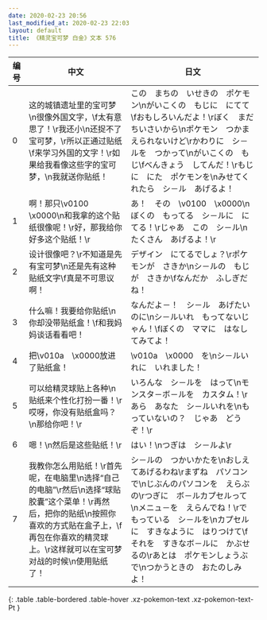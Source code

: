 ```yaml
---
date: 2020-02-23 20:56
last_modified_at: 2020-02-23 22:03
layout: default
title: 《精灵宝可梦 白金》文本 576
---
```

| 编号 | 中文 | 日文 |
| ---- | ---- | ---- |
| 0 | 这的城镇遗址里的宝可梦\n很像外国文字，\f太有意思了！\r我还小\n还捉不了宝可梦，\r所以正通过贴纸\f来学习外国的文字！\r如果给我看像这些字的宝可梦，\n我就送你贴纸！ | この　まちの　いせきの　ポケモン\nがいこくの　もじに　にてて\fおもしろいんだよ！\rぼく　まだ　ちいさいから\nポケモン　つかまえられないけど\rかわりに　シ－ルを　つかって\nがいこくの　もじ\fべんきょう　してんだ！\rもじに　にた　ポケモンを\nみせてくれたら　シ－ル　あげるよ！ |
| 1 | 啊！那只\v0100　\x0000\n和我拿的这个贴纸很像呢！\r好，那我给你好多这个贴纸！\r | あ！　その　\v0100　\x0000\nぼくの　もってる　シ－ルに　にてる！\rじゃあ　この　シ－ル\nたくさん　あげるよ！\r |
| 2 | 设计很像吧？\r不知道是先有宝可梦\n还是先有这种贴纸文字\f真是不可思议啊！ | デザイン　にてるでしょ？\rポケモンが　さきか\nシ－ルの　もじが　さきか\fなんだか　ふしぎだね！ |
| 3 | 什么嘛！我要给你贴纸\n你却没带贴纸盒！\f和我妈妈谈话看看吧！ | なんだよ－！　シ－ル　あげたいのに\nシ－ルいれ　もってないじゃん！\fぼくの　ママに　はなしてみてよ！ |
| 4 | 把\v010a　\x0000放进了贴纸盒！ | \v010a　\x0000　を\nシ－ルいれに　いれました！ |
| 5 | 可以给精灵球贴上各种\n贴纸来个性化打扮一番！\r哎呀，你没有贴纸盒吗？\n那给你吧！\r | いろんな　シ－ルを　はって\nモンスタ－ボ－ルを　カスタム！\rあら　あなた　シ－ルいれを\nもっていないの？　じゃあ　どうぞ！\r |
| 6 | 嗯！\n然后是这些贴纸！\r | はい！\nつぎは　シ－ルよ\r |
| 7 | 我教你怎么用贴纸！\r首先呢，在电脑里\n选择“自己的电脑”\r然后\n选择“球贴胶囊”这个菜单！\r再然后，把你的贴纸\n按照你喜欢的方式贴在盒子上，\f再包在你喜欢的精灵球上。\r这样就可以在宝可梦对战的时候\n使用贴纸了！ | シ－ルの　つかいかたを\nおしえてあげるわね\rまずね　パソコンで\nじぶんのパソコンを　えらぶの\rつぎに　ボ－ルカプセルって\nメニュ－を　えらんでね！\rで　もっている　シ－ルを\nカプセルに　すきなように　はりつけて\fそれを　すきなボ－ルに　かぶせるの\rあとは　ポケモンしょうぶで\nつかうときの　おたのしみ　よ！ |
{: .table .table-bordered .table-hover .xz-pokemon-text .xz-pokemon-text-Pt }